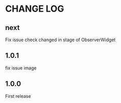 # CHANGE LOG

## next

Fix issue check changed in stage of ObserverWidget

## 1.0.1

fix issue image

## 1.0.0

First release
